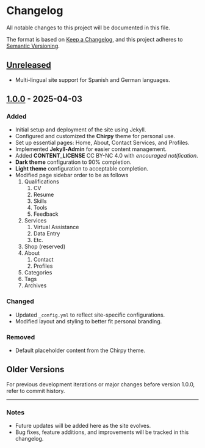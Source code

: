 # Changelog

All notable changes to this project will be documented in this file.

The format is based on [Keep a Changelog](https://keepachangelog.com/en/1.0.0/), and this project adheres to [Semantic Versioning](https://semver.org/spec/v2.0.0.html).

## [Unreleased](https://github.com/misscha489/misscha489.github.io/compare/main...HEAD)

- Multi-lingual site support for Spanish and German languages.
    

## [1.0.0](https://github.com/misscha489/misscha489.github.io/releases/tag/1.0.0) - 2025-04-03

### Added

- Initial setup and deployment of the site using Jekyll.
- Configured and customized the **Chirpy** theme for personal use.
- Set up essential pages: Home, About, Contact Services, and Profiles.
- Implemented **Jekyll-Admin** for easier content management.
- Added **CONTENT_LICENSE** CC BY-NC 4.0 with *encouraged notification*.
- **Dark theme** configuration to 90% completion.
- **Light theme** configuration to acceptable completion.
- Modified page sidebar order to be as follows
	1. Qualifications
		1. CV
		2. Resume
		3. Skills 
		4. Tools
		5. Feedback
	2. Services
		1. Virtual Assistance
		2. Data Entry
		3. Etc.
	3. Shop (reserved)
	4. About
		1. Contact
		2. Profiles
	5. Categories
	6. Tags
	7. Archives

### Changed

- Updated `_config.yml` to reflect site-specific configurations.
- Modified layout and styling to better fit personal branding.

### Removed

- Default placeholder content from the Chirpy theme.

## Older Versions

For previous development iterations or major changes before version 1.0.0, refer to commit history.

---

### Notes

- Future updates will be added here as the site evolves.
- Bug fixes, feature additions, and improvements will be tracked in this changelog.